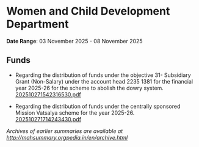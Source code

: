 # Women and Child Development Department

**Date Range**: 03 November 2025 - 08 November 2025


## Funds
- Regarding the distribution of funds under the objective 31- Subsidiary Grant (Non-Salary) under the account head 2235 1381 for the financial year 2025-26 for the scheme to abolish the dowry system.\
  [202510271542316530.pdf](https://gr.maharashtra.gov.in/Site/Upload/Government%20Resolutions/English/202510271542316530.pdf)

- Regarding the distribution of funds under the centrally sponsored Mission Vatsalya scheme for the year 2025-26.\
  [202510271714243430.pdf](https://gr.maharashtra.gov.in/Site/Upload/Government%20Resolutions/English/202510271714243430.pdf)


*Archives of earlier summaries are available at http://mahsummary.orgpedia.in/en/archive.html*